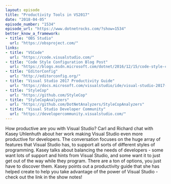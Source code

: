 ```yaml
---
layout: episode
title: "Productivity Tools in VS2017"
date: "2018-04-05"
episode_number: "1534"
episode_url: "https://www.dotnetrocks.com/?show=1534"
better_know_a_framework:
- title: "OBS Studio"
  url: "https://obsproject.com/"
links:
- title: "VSCode"
  url: "https://code.visualstudio.com/"
- title: "Code Style Configuration Blog Post"
  url: "https://blogs.msdn.microsoft.com/dotnet/2016/12/15/code-style-configuration-in-the-vs2017-rc-update/"
- title: "EditorConfig"
  url: "http://editorconfig.org/"
- title: "Visual Studio 2017 Productivity Guide"
  url: "https://docs.microsoft.com/visualstudio/ide/visual-studio-2017-for-dotnet-developers"
- title: "StyleCop"
  url: "https://github.com/StyleCop"
- title: "StyleCopAnalyzers"
  url: "https://github.com/DotNetAnalyzers/StyleCopAnalyzers"
- title: "Visual Studio Developer Community"
  url: "https://developercommunity.visualstudio.com/"
---
```


How productive are you with Visual Studio? Carl and Richard chat with Kasey Uhlenhuth about her work making Visual Studio even more productive for developers. The conversation focuses on the huge array of features that Visual Studio has, to support all sorts of different styles of programming. Kasey talks about balancing the needs of developers - some want lots of support and hints from Visual Studio, and some want it to just get out of the way while they program. There are a ton of options, you just have to discover them. Kasey points out a productivity guide that she has helped create to help you take advantage of the power of Visual Studio - check out the link in the show notes!
